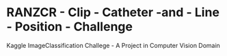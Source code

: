 # RANZCR - Clip - Catheter -and - Line - Position - Challenge

Kaggle ImageClassification Challege - A Project in Computer Vision Domain 
